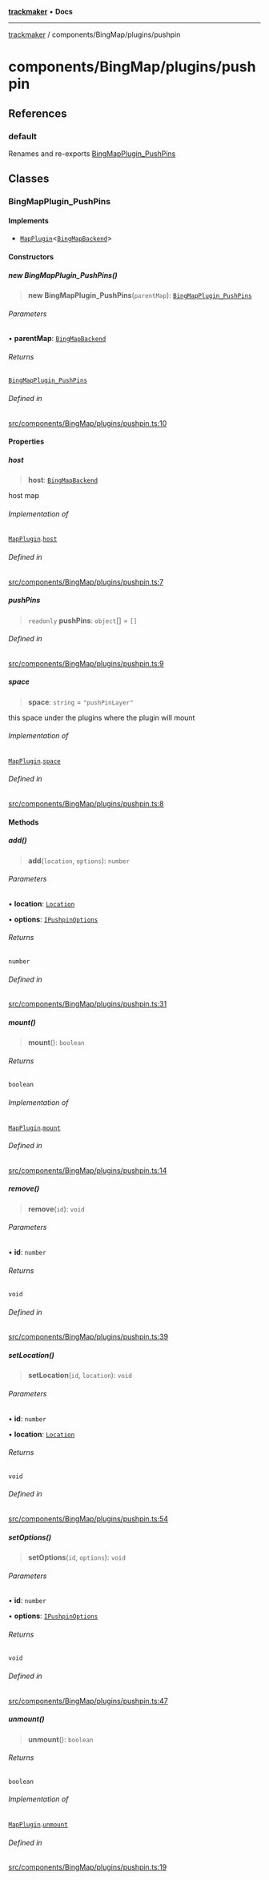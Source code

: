 [**trackmaker**](../../../README.md) • **Docs**

***

[trackmaker](../../../modules.md) / components/BingMap/plugins/pushpin

# components/BingMap/plugins/pushpin

## References

### default

Renames and re-exports [BingMapPlugin_PushPins](pushpin.md#bingmapplugin_pushpins)

## Classes

### BingMapPlugin\_PushPins

#### Implements

- [`MapPlugin`](../../../libs/map-backends/plugin.md#mappluginhostmaptype)\<[`BingMapBackend`](../bing-map-backend.md#bingmapbackend)\>

#### Constructors

##### new BingMapPlugin\_PushPins()

> **new BingMapPlugin\_PushPins**(`parentMap`): [`BingMapPlugin_PushPins`](pushpin.md#bingmapplugin_pushpins)

###### Parameters

• **parentMap**: [`BingMapBackend`](../bing-map-backend.md#bingmapbackend)

###### Returns

[`BingMapPlugin_PushPins`](pushpin.md#bingmapplugin_pushpins)

###### Defined in

[src/components/BingMap/plugins/pushpin.ts:10](https://github.com/Anson2251/trackmaker/blob/852db12d0b72b755ac57c96b03b560323c9f2041/src/components/BingMap/plugins/pushpin.ts#L10)

#### Properties

##### host

> **host**: [`BingMapBackend`](../bing-map-backend.md#bingmapbackend)

host map

###### Implementation of

[`MapPlugin`](../../../libs/map-backends/plugin.md#mappluginhostmaptype).[`host`](../../../libs/map-backends/plugin.md#host)

###### Defined in

[src/components/BingMap/plugins/pushpin.ts:7](https://github.com/Anson2251/trackmaker/blob/852db12d0b72b755ac57c96b03b560323c9f2041/src/components/BingMap/plugins/pushpin.ts#L7)

##### pushPins

> `readonly` **pushPins**: `object`[] = `[]`

###### Defined in

[src/components/BingMap/plugins/pushpin.ts:9](https://github.com/Anson2251/trackmaker/blob/852db12d0b72b755ac57c96b03b560323c9f2041/src/components/BingMap/plugins/pushpin.ts#L9)

##### space

> **space**: `string` = `"pushPinLayer"`

this space under the plugins where the plugin will mount

###### Implementation of

[`MapPlugin`](../../../libs/map-backends/plugin.md#mappluginhostmaptype).[`space`](../../../libs/map-backends/plugin.md#space)

###### Defined in

[src/components/BingMap/plugins/pushpin.ts:8](https://github.com/Anson2251/trackmaker/blob/852db12d0b72b755ac57c96b03b560323c9f2041/src/components/BingMap/plugins/pushpin.ts#L8)

#### Methods

##### add()

> **add**(`location`, `options`): `number`

###### Parameters

• **location**: [`Location`](../../../types/MicrosoftMaps/ConfigurationDrivenMaps/namespaces/Microsoft/namespaces/Maps/README.md#location)

• **options**: [`IPushpinOptions`](../../../types/MicrosoftMaps/ConfigurationDrivenMaps/namespaces/Microsoft/namespaces/Maps/README.md#ipushpinoptions)

###### Returns

`number`

###### Defined in

[src/components/BingMap/plugins/pushpin.ts:31](https://github.com/Anson2251/trackmaker/blob/852db12d0b72b755ac57c96b03b560323c9f2041/src/components/BingMap/plugins/pushpin.ts#L31)

##### mount()

> **mount**(): `boolean`

###### Returns

`boolean`

###### Implementation of

[`MapPlugin`](../../../libs/map-backends/plugin.md#mappluginhostmaptype).[`mount`](../../../libs/map-backends/plugin.md#mount)

###### Defined in

[src/components/BingMap/plugins/pushpin.ts:14](https://github.com/Anson2251/trackmaker/blob/852db12d0b72b755ac57c96b03b560323c9f2041/src/components/BingMap/plugins/pushpin.ts#L14)

##### remove()

> **remove**(`id`): `void`

###### Parameters

• **id**: `number`

###### Returns

`void`

###### Defined in

[src/components/BingMap/plugins/pushpin.ts:39](https://github.com/Anson2251/trackmaker/blob/852db12d0b72b755ac57c96b03b560323c9f2041/src/components/BingMap/plugins/pushpin.ts#L39)

##### setLocation()

> **setLocation**(`id`, `location`): `void`

###### Parameters

• **id**: `number`

• **location**: [`Location`](../../../types/MicrosoftMaps/ConfigurationDrivenMaps/namespaces/Microsoft/namespaces/Maps/README.md#location)

###### Returns

`void`

###### Defined in

[src/components/BingMap/plugins/pushpin.ts:54](https://github.com/Anson2251/trackmaker/blob/852db12d0b72b755ac57c96b03b560323c9f2041/src/components/BingMap/plugins/pushpin.ts#L54)

##### setOptions()

> **setOptions**(`id`, `options`): `void`

###### Parameters

• **id**: `number`

• **options**: [`IPushpinOptions`](../../../types/MicrosoftMaps/ConfigurationDrivenMaps/namespaces/Microsoft/namespaces/Maps/README.md#ipushpinoptions)

###### Returns

`void`

###### Defined in

[src/components/BingMap/plugins/pushpin.ts:47](https://github.com/Anson2251/trackmaker/blob/852db12d0b72b755ac57c96b03b560323c9f2041/src/components/BingMap/plugins/pushpin.ts#L47)

##### unmount()

> **unmount**(): `boolean`

###### Returns

`boolean`

###### Implementation of

[`MapPlugin`](../../../libs/map-backends/plugin.md#mappluginhostmaptype).[`unmount`](../../../libs/map-backends/plugin.md#unmount)

###### Defined in

[src/components/BingMap/plugins/pushpin.ts:19](https://github.com/Anson2251/trackmaker/blob/852db12d0b72b755ac57c96b03b560323c9f2041/src/components/BingMap/plugins/pushpin.ts#L19)
